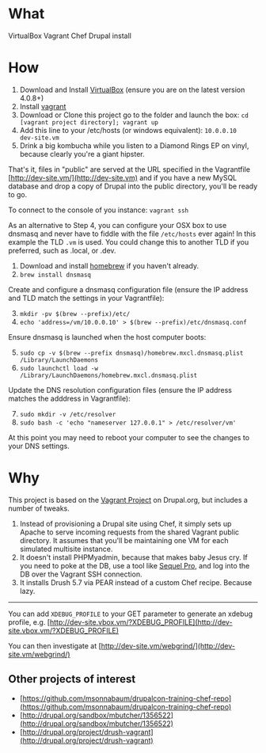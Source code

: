 # What
VirtualBox Vagrant Chef Drupal install


# How
1. Download and Install [VirtualBox](http://www.virtualbox.org/) (ensure you are on the latest version 4.0.8+)
2. Install [vagrant](http://vagrantup.com/v1/docs/getting-started/index.html)
3. Download or Clone this project go to the folder and launch the box:
    `cd [vagrant project directory];
    vagrant up`
4. Add this line to your /etc/hosts (or windows equivalent):
    `10.0.0.10        dev-site.vm`
5. Drink a big kombucha while you listen to a Diamond Rings EP on vinyl, because clearly you're a giant hipster.

That's it, files in "public" are served at the URL specified in the Vagrantfile [http://dev-site.vm/](http://dev-site.vm) and if you have a new MySQL database and drop a copy of Drupal into the public directory, you'll be ready to go.

To connect to the console of you instance:
    `vagrant ssh` 

As an alternative to Step 4, you can configure your OSX box to use dnsmasq and never have to fiddle with the file `/etc/hosts` ever again! In this example the TLD `.vm` is used. You could change this to another TLD if you preferred, such as .local, or .dev.

1. Download and install [homebrew](http://brew.sh) if you haven't already. 
2. `brew install dnsmasq`

Create and configure a dnsmasq configuration file (ensure the IP address and TLD match the settings in your Vagrantfile):

3. `mkdir -pv $(brew --prefix)/etc/`
4. `echo 'address=/vm/10.0.0.10' > $(brew --prefix)/etc/dnsmasq.conf`

Ensure dnsmasq is launched when the host computer boots:

5. `sudo cp -v $(brew --prefix dnsmasq)/homebrew.mxcl.dnsmasq.plist /Library/LaunchDaemons`
6. `sudo launchctl load -w /Library/LaunchDaemons/homebrew.mxcl.dnsmasq.plist`

Update the DNS resolution configuration files (ensure the IP address matches the adddress in Vagrantfile):

7. `sudo mkdir -v /etc/resolver`
8. `sudo bash -c 'echo "nameserver 127.0.0.1" > /etc/resolver/vm'`

At this point you may need to reboot your computer to see the changes to your DNS settings.
 
# Why
This project is based on the [Vagrant Project](http://drupal.org/project/vagrant) on Drupal.org, but includes a number of tweaks.

1. Instead of provisioning a Drupal site using Chef, it simply sets up Apache to serve incoming requests from the shared Vagrant public directory. It assumes that you'll be maintaining one VM for each simulated multisite instance.
2. It doesn't install PHPMyadmin, because that makes baby Jesus cry. If you need to poke at the DB, use a tool like [Sequel Pro](http://www.sequelpro.com/), and log into the DB over the Vagrant SSH connection.
3. It installs Drush 5.7 via PEAR instead of a custom Chef recipe. Because lazy.

--------

You can add `XDEBUG_PROFILE` to your GET parameter to generate an xdebug profile, e.g. [http://dev-site.vbox.vm/?XDEBUG_PROFILE](http://dev-site.vbox.vm/?XDEBUG_PROFILE)

You can then investigate at [http://dev-site.vm/webgrind/](http://dev-site.vm/webgrind/)


## Other projects of interest

*  [https://github.com/msonnabaum/drupalcon-training-chef-repo](https://github.com/msonnabaum/drupalcon-training-chef-repo)
*  [http://drupal.org/sandbox/mbutcher/1356522](http://drupal.org/sandbox/mbutcher/1356522)
*  [http://drupal.org/project/drush-vagrant](http://drupal.org/project/drush-vagrant)
